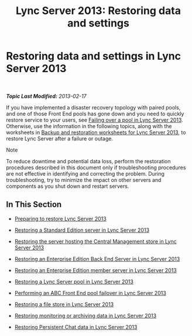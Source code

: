﻿---
title: 'Lync Server 2013: Restoring data and settings'
TOCTitle: Restoring data and settings
ms:assetid: b07f5dd7-7bed-4819-8cb5-617f5acd478e
ms:mtpsurl: https://technet.microsoft.com/en-us/library/Hh202185(v=OCS.15)
ms:contentKeyID: 51541503
ms.date: 07/23/2014
mtps_version: v=OCS.15
---

<div data-xmlns="http://www.w3.org/1999/xhtml">

<div class="topic" data-xmlns="http://www.w3.org/1999/xhtml" data-msxsl="urn:schemas-microsoft-com:xslt" data-cs="http://msdn.microsoft.com/en-us/">

<div data-asp="http://msdn2.microsoft.com/asp">

# Restoring data and settings in Lync Server 2013

</div>

<div id="mainSection">

<div id="mainBody">

<span> </span>

_**Topic Last Modified:** 2013-02-17_

If you have implemented a disaster recovery topology with paired pools, and one of those Front End pools has gone down and you need to quickly restore service to your users, see [Failing over a pool in Lync Server 2013](lync-server-2013-failing-over-a-pool.md). Otherwise, use the information in the following topics, along with the worksheets in [Backup and restoration worksheets for Lync Server 2013](lync-server-2013-backup-and-restoration-worksheets.md), to restore Lync Server after a failure or outage.

<div class="alert">


> [!NOTE]
> To reduce downtime and potential data loss, perform the restoration procedures described in this document only if troubleshooting procedures are not effective in identifying and correcting the problem. During troubleshooting, try to minimize the impact on other servers and components as you shut down and restart servers.



</div>

<div>

## In This Section

  - [Preparing to restore Lync Server 2013](lync-server-2013-preparing-to-restore-lync-server.md)

  - [Restoring a Standard Edition server in Lync Server 2013](lync-server-2013-restoring-a-standard-edition-server.md)

  - [Restoring the server hosting the Central Management store in Lync Server 2013](lync-server-2013-restoring-the-server-hosting-the-central-management-store.md)

  - [Restoring an Enterprise Edition Back End Server in Lync Server 2013](lync-server-2013-restoring-an-enterprise-edition-back-end-server.md)

  - [Restoring an Enterprise Edition member server in Lync Server 2013](lync-server-2013-restoring-an-enterprise-edition-member-server.md)

  - [Restoring a Lync Server pool in Lync Server 2013](lync-server-2013-restoring-a-lync-server-pool.md)

  - [Performing an ABC Front End pool failover in Lync Server 2013](lync-server-2013-performing-an-abc-front-end-pool-failover.md)

  - [Restoring a file store in Lync Server 2013](lync-server-2013-restoring-a-file-store.md)

  - [Restoring monitoring or archiving data in Lync Server 2013](lync-server-2013-restoring-monitoring-or-archiving-data.md)

  - [Restoring Persistent Chat data in Lync Server 2013](lync-server-2013-restoring-persistent-chat-data.md)

</div>

</div>

<span> </span>

</div>

</div>

</div>

